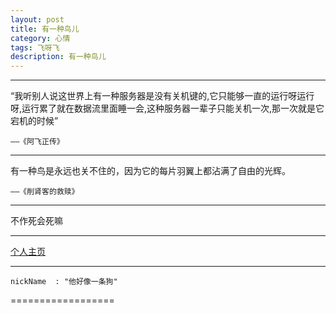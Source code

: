 ```yaml
---
layout: post
title: 有一种鸟儿
category: 心情
tags: 飞呀飞
description: 有一种鸟儿
---
```

-------------




“我听别人说这世界上有一种服务器是没有关机键的,它只能够一直的运行呀运行呀,运行累了就在数据流里面睡一会,这种服务器一辈子只能关机一次,那一次就是它宕机的时候”       
	  
	——《阿飞正传》

 <!-- more -->

-----------

有一种鸟是永远也关不住的，因为它的每片羽翼上都沾满了自由的光辉。

	——《削肾客的救赎》

--------------

不作死会死嘛

---------------

[个人主页](http://Ashtray.github.io)

----------




	nickName  : "他好像一条狗"

==================
    
 
